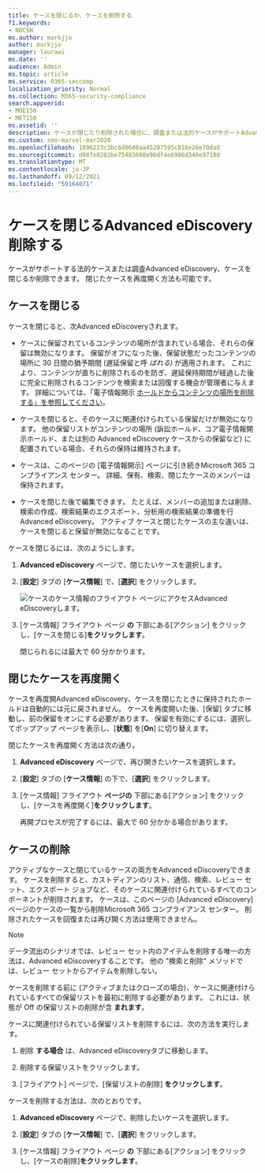 ```yaml
---
title: ケースを閉じるか、ケースを削除する
f1.keywords:
- NOCSH
ms.author: markjjo
author: markjjo
manager: laurawi
ms.date: ''
audience: Admin
ms.topic: article
ms.service: O365-seccomp
localization_priority: Normal
ms.collection: M365-security-compliance
search.appverid:
- MOE150
- MET150
ms.assetid: ''
description: ケースが閉じたり削除された場合に、調査または法的ケースがサポートAdvanced eDiscoveryどうなるかを確認します。
ms.custom: seo-marvel-mar2020
ms.openlocfilehash: 1096223c3bc6d0648aa45207595c816e26e70da8
ms.sourcegitcommit: d08fe0282be75483608e96df4e6986d346e97180
ms.translationtype: MT
ms.contentlocale: ja-JP
ms.lasthandoff: 09/12/2021
ms.locfileid: "59164071"
---
```

# <a name="close-or-delete-an-advanced-ediscovery-case"></a>ケースを閉じるAdvanced eDiscovery削除する

ケースがサポートする法的ケースまたは調査Advanced eDiscovery、ケースを閉じるか削除できます。 閉じたケースを再度開く方法も可能です。

## <a name="close-a-case"></a>ケースを閉じる

ケースを閉じると、次Advanced eDiscoveryされます。

- ケースに保留されているコンテンツの場所が含まれている場合、それらの保留は無効になります。 保留がオフになった後、保留状態だったコンテンツの場所に 30 日間の猶予期間 (遅延保留と呼 *ばれる)* が適用されます。 これにより、コンテンツが直ちに削除されるのを防ぎ、遅延保持期間が経過した後に完全に削除されるコンテンツを検索または回復する機会が管理者に与えます。 詳細については、「電子情報開示 [ホールドからコンテンツの場所を削除する」を参照してください](create-ediscovery-holds.md#removing-content-locations-from-an-ediscovery-hold)。

- ケースを閉じると、そのケースに関連付けられている保留だけが無効になります。 他の保留リストがコンテンツの場所 (訴訟ホールド、コア電子情報開示ホールド、または別の Advanced eDiscovery ケースからの保留など) に配置されている場合、それらの保持は維持されます。

- ケースは、このページの [電子情報開示] ページに引き続きMicrosoft 365 コンプライアンス センター。 詳細、保有、検索、閉じたケースのメンバーは保持されます。

- ケースを閉じた後で編集できます。 たとえば、メンバーの追加または削除、検索の作成、検索結果のエクスポート、分析用の検索結果の準備を行Advanced eDiscovery。 アクティブ ケースと閉じたケースの主な違いは、ケースを閉じると保留が無効になることです。

ケースを閉じるには、次のようにします。

1. **Advanced eDiscovery** ページで、閉じたいケースを選択します。

2. [**設定**] タブの [**ケース情報**] で、[**選択**] をクリックします。

   ![ケースのケース情報のフライアウト ページにアクセスAdvanced eDiscoveryします。](..\media\AeDSelectCaseInformation.png) 

3. [ケース情報] フライアウト ページ **の** 下部にある[アクション] をクリックし、[ケースを閉じる]**をクリックします**。

   閉じられるには最大で 60 分かかります。

## <a name="reopen-a-closed-case"></a>閉じたケースを再度開く

ケースを再度開Advanced eDiscovery、ケースを閉じたときに保持されたホールドは自動的には元に戻されません。 ケースを再度開いた後、[保留] タブに移動し、前の保留をオンにする必要があります。 保留を有効にするには、選択してポップアップ ページを表示し、[**状態**] を[**On**] に切り替えます。

閉じたケースを再度開く方法は次の通り。

1. **Advanced eDiscovery** ページで、再び開きたいケースを選択します。

2. [**設定**] タブの [**ケース情報**] の下で、[**選択**] をクリックします。

3. [ケース情報] フライアウト **ページの** 下部にある[アクション] をクリックし、[ケースを再度開く]**をクリックします**。

   再開プロセスが完了するには、最大で 60 分かかる場合があります。

## <a name="delete-a-case"></a>ケースの削除

アクティブなケースと閉じているケースの両方をAdvanced eDiscoveryできます。 ケースを削除すると、カストディアンのリスト、通信、検索、レビュー セット、エクスポート ジョブなど、そのケースに関連付けられているすべてのコンポーネントが削除されます。 ケースは、このページの [Advanced eDiscovery] ページのケースの一覧から削除Microsoft 365 コンプライアンス センター。 削除されたケースを回復または再び開く方法は使用できません。

> [!NOTE]
> データ流出のシナリオでは、レビュー セット内のアイテムを削除する唯一の方法は、Advanced eDiscoveryすることです。 他の "検索と削除" メソッドでは、レビュー セットからアイテムを削除しない。

ケースを削除する前に (アクティブまたはクローズの場合)、ケースに関連付けられているすべての保留リストを最初に削除する必要があります。 これには、状態が Off の保留リストの削除が含 **まれます**。

ケースに関連付けられている保留リストを削除するには、次の方法を実行します。

1. 削除 **する場合** は、Advanced eDiscoveryタブに移動します。

2. 削除する保留リストをクリックします。

3. [フライアウト] ページで、[保留リストの削除] **をクリックします**。

ケースを削除する方法は、次のとおりです。

1. **Advanced eDiscovery** ページで、削除したいケースを選択します。

2. [**設定**] タブの [**ケース情報**] で、[**選択**] をクリックします。

3. [ケース情報] フライアウト ページ **の** 下部にある[アクション] をクリックし、[ケースの削除]**をクリックします**。

